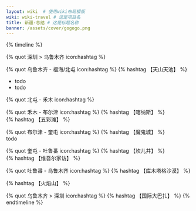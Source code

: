 ```yaml
---
layout: wiki  # 使用wiki布局模板
wiki: wiki-travel # 这是项目名
title: 新疆-总结 # 这是标题名称
banner: /assets/cover/gogogo.png
---
```


{% timeline %}
<!-- node 2024.9.17 Day1 -->
{% quot 深圳 > 乌鲁木齐 icon:hashtag %}
<!-- node 2024.9.18 Day2 -->
{% quot 乌鲁木齐 - 福海/北屯 icon:hashtag %}
{% hashtag 【天山天池】 %}  

- todo
- todo
<!-- node 2024.9.19 Day3 -->
{% quot 北屯 - 禾木 icon:hashtag %}
<!-- node 2024.9.20 Day4 -->
{% quot 禾木 - 布尔津 icon:hashtag %}
{% hashtag 【喀纳斯】 %}  
{% hashtag 【五彩滩】 %}  
<!-- node 2024.9.21 Day5 -->
{% quot 布尔津 - 奎屯 icon:hashtag %}
{% hashtag 【魔鬼城】 %}  
todo
<!-- node 2024.9.22 Day6 -->
{% quot 奎屯 - 吐鲁番 icon:hashtag %}
{% hashtag 【坎儿井】 %}  
{% hashtag 【维吾尔家访】 %}
<!-- node 2024.9.23 Day7 -->
{% quot 吐鲁番 - 乌鲁木齐 icon:hashtag %}
{% hashtag 【库木塔格沙漠】 %}   

{% hashtag 【火焰山】 %}
<!-- node 2024.9.24 Day8 -->
{% quot 乌鲁木齐 > 深圳 icon:hashtag %}
{% hashtag 【国际大巴扎】 %} 
{% endtimeline %}